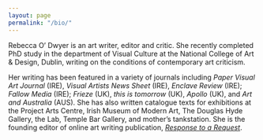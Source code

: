 ```yaml
---
layout: page
permalink: "/bio/"
---
```

Rebecca O’ Dwyer is an art writer, editor and critic. She recently completed PhD study in the department of Visual Culture at the National College of Art &  Design, Dublin, writing on the conditions of contemporary art criticism.

Her writing has been featured in a variety of journals including _Paper Visual Art Journal_ (IRE), _Visual Artists News Sheet_ (IRE), _Enclave Review_ (IRE); _Fallow Media_ (IRE); _Frieze_ (UK), _this is tomorrow_ (UK), _Apollo_ (UK), and _Art and Australia_ (AUS). She has also written catalogue texts for exhibitions at the Project Arts Centre, Irish Museum of Modern Art, The Douglas Hyde Gallery, the Lab, Temple Bar Gallery, and mother’s tankstation. She is the founding editor of online art writing publication, [_Response to a Request_](https://twitter.com/a_s_f_e_o).